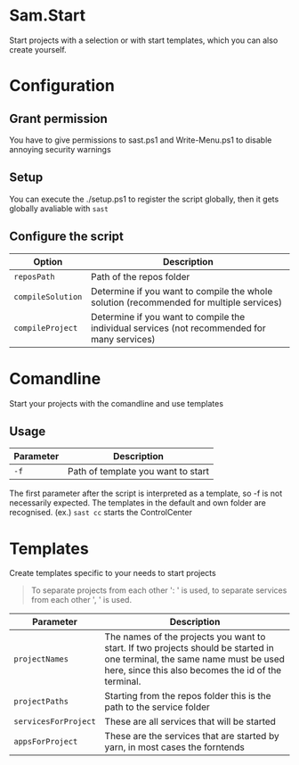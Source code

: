 # Sam.Start

Start projects with a selection or with start templates, which you can also create yourself.

# Configuration

## Grant permission

You have to give permissions to sast.ps1 and Write-Menu.ps1 to disable annoying security warnings

## Setup

You can execute the ./setup.ps1 to register the script globally, then it gets globally avaliable with `sast`

## Configure the script

| Option            | Description                                                                                  |
| ----------------- | -------------------------------------------------------------------------------------------- |
| `reposPath`       | Path of the repos folder                                                                     |
| `compileSolution` | Determine if you want to compile the whole solution (recommended for multiple services)      |
| `compileProject`  | Determine if you want to compile the individual services (not recommended for many services) |

# Comandline

Start your projects with the comandline and use templates

## Usage

| Parameter | Description                        |
| --------- | ---------------------------------- |
| `-f`      | Path of template you want to start |

The first parameter after the script is interpreted as a template, so -f is not necessarily expected. The templates in the default and own folder are recognised. (ex.) `sast cc` starts the ControlCenter

# Templates

Create templates specific to your needs to start projects

> To separate projects from each other ': ' is used, to separate services from each other ', ' is used.

| Parameter            | Description                                                                                                                                                                      |
| -------------------- | -------------------------------------------------------------------------------------------------------------------------------------------------------------------------------- |
| `projectNames`       | The names of the projects you want to start. If two projects should be started in one terminal, the same name must be used here, since this also becomes the id of the terminal. |
| `projectPaths`       | Starting from the repos folder this is the path to the service folder                                                                                                            |
| `servicesForProject` | These are all services that will be started                                                                                                                                      |
| `appsForProject`     | These are the services that are started by yarn, in most cases the forntends                                                                                                     |
